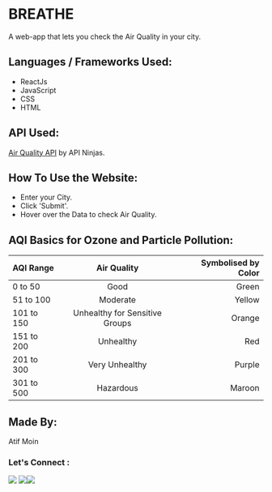 # BREATHE

A web-app that lets you check the Air Quality in your city.

## Languages / Frameworks Used:

- ReactJs
- JavaScript
- CSS
- HTML

## API Used:

[Air Quality API](https://api-ninjas.com/api/airquality) by API Ninjas.

## How To Use the Website:

- Enter your City.
- Click 'Submit'.
- Hover over the Data to check Air Quality.

## AQI Basics for Ozone and Particle Pollution:

| AQI Range  |          Air Quality           | Symbolised by Color |
| ---------- | :----------------------------: | ------------------: |
| 0 to 50    |              Good              |               Green |
| 51 to 100  |            Moderate            |              Yellow |
| 101 to 150 | Unhealthy for Sensitive Groups |              Orange |
| 151 to 200 |           Unhealthy            |                 Red |
| 201 to 300 |         Very Unhealthy         |              Purple |
| 301 to 500 |           Hazardous            |              Maroon |

## Made By:

Atif Moin

<h3> <b>Let's Connect :</b></h3>
<p align="left">

<a href = "https://www.linkedin.com/in/atif-moin-b1559a220/" target="_blank"><img src="https://img.icons8.com/fluent/48/000000/linkedin.png"/></a>
<a href = "https://twitter.com/iamatifmoin" target="_blank"><img src="https://img.icons8.com/fluent/48/000000/twitter.png"/></a><a href="https://www.instagram.com/iamatifmoin" target="_blank"><img src="https://img.icons8.com/fluent/48/000000/instagram-new.png"/></a></h2>

</p>
